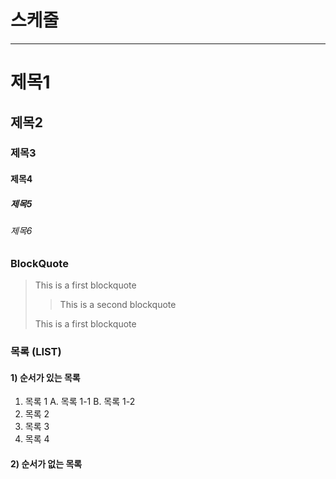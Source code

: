 # 스케줄

---

# 제목1

## 제목2

### 제목3

#### 제목4

##### 제목5

###### 제목6

### BlockQuote

> This is a first blockquote
>
>   > This is a second blockquote
>
> This is a first blockquote

### 목록 (LIST)
#### 1) 순서가 있는 목록
1. 목록 1
    A. 목록 1-1
    B. 목록 1-2
2. 목록 2
3. 목록 3
4. 목록 4

#### 2) 순서가 없는 목록